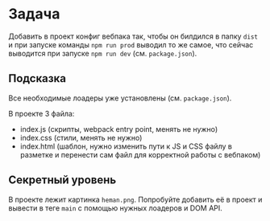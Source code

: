 Задача
===

Добавить в проект конфиг вебпака так, чтобы он билдился в папку `dist` и при запуске команды `npm run prod` выводил то же самое, что сейчас выводится при запуске `npm run dev` (см. `package.json`).

Подсказка
---

Все необходимые лоадеры уже установлены (см. `package.json`).

В проекте 3 файла:
- index.js (скрипты, webpack entry point, менять не нужно)
- index.css (стили, менять не нужно)
- index.html (шаблон, нужно изменить пути к JS и CSS файлу в разметке и перенести сам файл для корректной работы с вебпаком)

Секретный уровень
---
В проекте лежит картинка `heman.png`. Попробуйте добавить её в проект и вывести в теге `main` с помощью нужных лоадеров и DOM API.
